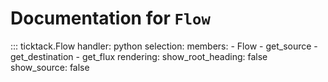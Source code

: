 # Documentation for `Flow`

::: ticktack.Flow
    handler: python
    selection:
      members:
        - Flow
        - get_source
        - get_destination
        - get_flux
    rendering:
      show_root_heading: false
      show_source: false